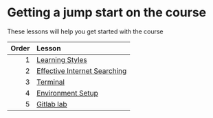 # Getting a jump start on the course



These lessons will help you get started with the course



Order | Lesson
----: | :---
1 | [Learning Styles](learning-styles.md)
2 | [Effective Internet Searching](internet-searching-md)
3 | [Terminal](terminal.md)
4 | [Environment Setup](environment-setup.md)
5 | [Gitlab lab](gitlablab.md)




